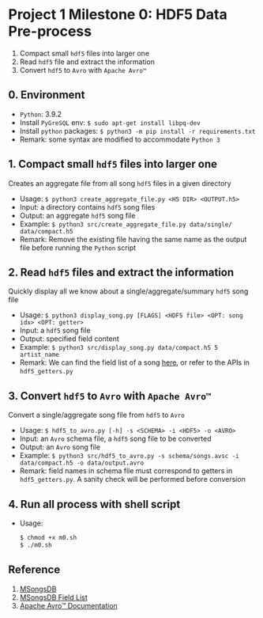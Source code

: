 # Project 1 Milestone 0: HDF5 Data Pre-process

1. Compact small `hdf5` files into larger one
2. Read `hdf5` file and extract the information
3. Convert `hdf5` to `Avro` with `Apache Avro™`

## 0. Environment
- `Python`: 3.9.2
- Install `PyGreSQL` env: `$ sudo apt-get install libpq-dev`
- Install `python` packages: `$ python3 -m pip install -r requirements.txt`
- Remark: some syntax are modified to accommodate `Python 3`

## 1. Compact small `hdf5` files into larger one

Creates an aggregate file from all song `hdf5` files in a given directory

- Usage: `$ python3 create_aggregate_file.py <H5 DIR> <OUTPUT.h5>`
- Input: a directory contains `hdf5` song files
- Output: an aggregate `hdf5` song file
- Example: `$ python3 src/create_aggregate_file.py data/single/ data/compact.h5`
- Remark: Remove the existing file having the same name as the output file before running the `Python` script

## 2. Read `hdf5` files and extract the information

Quickly display all we know about a single/aggregate/summary `hdf5` song file

- Usage: `$ python3 display_song.py [FLAGS] <HDF5 file> <OPT: song idx> <OPT: getter>`
- Input: a `hdf5` song file
- Output: specified field content
- Example: `$ python3 src/display_song.py data/compact.h5 5 artist_name`
- Remark: We can find the field list of a song [here](http://millionsongdataset.com/pages/field-list/), or refer to the APIs in `hdf5_getters.py`

## 3. Convert `hdf5` to `Avro` with `Apache Avro™`

Convert a single/aggregate song file from `hdf5` to `Avro`

- Usage: `$ hdf5_to_avro.py [-h] -s <SCHEMA> -i <HDF5> -o <AVRO>`
- Input: an `Avro` schema file, a `hdf5` song file to be converted
- Output: an `Avro` song file
- Example: `$ python3 src/hdf5_to_avro.py -s schema/songs.avsc -i data/compact.h5 -o data/output.avro`
- Remark: field names in schema file must correspond to getters in `hdf5_getters.py`. A sanity check will be performed before conversion

## 4. Run all process with shell script

- Usage:
  ```bash
  $ chmod +x m0.sh
  $ ./m0.sh
  ```

## Reference

1. [MSongsDB](https://github.com/tbertinmahieux/MSongsDB)
2. [MSongsDB Field List](http://millionsongdataset.com/pages/field-list/)
3. [Apache Avro™ Documentation](https://avro.apache.org/docs/current/index.html)
